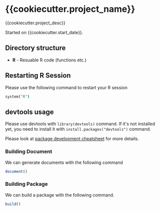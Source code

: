 # {{cookiecutter.project_name}}

{{cookiecutter.project_desc}}

Started on {{cookiecutter.start_date}}.

## Directory structure

* **R** - Resuable R code (functions etc.)

## Restarting R Session

Please use the following command to restart your R session

```bash
system("R")
```

## devtools usage

Please use devtools with `library(devtools)` command. If it's not installed yet, you need to install it with `install.packages("devtools")` command.

Please look at [package development cheatsheet](https://raw.githubusercontent.com/rstudio/cheatsheets/main/package-development.pdf) for more details.

### Building Document

We can generate documents with the following command

```R
document()
```

### Building Package

We can build a package with the following command.

```R
build()
```
